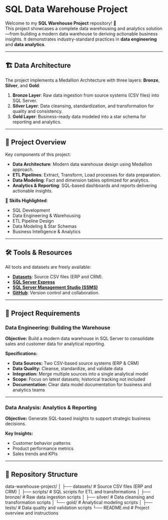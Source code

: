 # SQL Data Warehouse Project

Welcome to my **SQL Warehouse Project** repository! 🚀  
This project showcases a complete data warehousing and analytics solution—from building a modern data warehouse to deriving actionable business insights. It demonstrates industry-standard practices in **data engineering** and **data analytics**.  

---

## 🏗️ Data Architecture

The project implements a Medallion Architecture with three layers: **Bronze**, **Silver**, and **Gold**:  

1. **Bronze Layer**: Raw data ingestion from source systems (CSV files) into SQL Server.  
2. **Silver Layer**: Data cleansing, standardization, and transformation for quality and consistency.  
3. **Gold Layer**: Business-ready data modeled into a star schema for reporting and analytics.  

---

## 📖 Project Overview

Key components of this project:  

- **Data Architecture**: Modern data warehouse design using Medallion approach.  
- **ETL Pipelines**: Extract, Transform, Load processes for data preparation.  
- **Data Modeling**: Fact and dimension tables optimized for analytics.  
- **Analytics & Reporting**: SQL-based dashboards and reports delivering actionable insights.  

🎯 **Skills Highlighted**:  
- SQL Development  
- Data Engineering & Warehousing  
- ETL Pipeline Design  
- Data Modeling & Star Schemas  
- Business Intelligence & Analytics  

---

## 🛠️ Tools & Resources

All tools and datasets are freely available:  

- **[Datasets](datasets/)**: Source CSV files (ERP and CRM).  
- **[SQL Server Express](https://www.microsoft.com/en-us/sql-server/sql-server-downloads)**  
- **[SQL Server Management Studio (SSMS)](https://learn.microsoft.com/en-us/sql/ssms/download-sql-server-management-studio-ssms?view=sql-server-ver16)**  
- **[GitHub](https://github.com/)**: Version control and collaboration.    

---

## 🚀 Project Requirements

### Data Engineering: Building the Warehouse

**Objective:** Build a modern data warehouse in SQL Server to consolidate sales and customer data for analytical reporting.  

**Specifications:**  
- **Data Sources:** Two CSV-based source systems (ERP & CRM)  
- **Data Quality:** Cleanse, standardize, and validate data  
- **Integration:** Merge multiple sources into a single analytical model  
- **Scope:** Focus on latest datasets; historical tracking not included  
- **Documentation:** Clear data model documentation for business and analytics teams  

---

### Data Analysis: Analytics & Reporting

**Objective:** Generate SQL-based insights to support strategic business decisions.  

**Key Insights:**  
- Customer behavior patterns  
- Product performance metrics  
- Sales trends and KPIs  

---

## 📂 Repository Structure

data-warehouse-project/
│
├── datasets/ # Source CSV files (ERP and CRM)
│
├── scripts/ # SQL scripts for ETL and transformations
│ ├── bronze/ # Raw data ingestion scripts
│ ├── silver/ # Data cleansing and transformation scripts
│ └── gold/ # Analytical modeling scripts
│
├── tests/ # Data quality and validation scripts
└── README.md # Project overview and instructions
